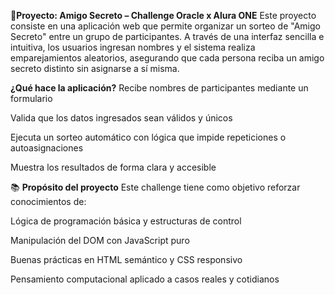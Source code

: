 🎁**Proyecto: Amigo Secreto – Challenge Oracle x Alura ONE**
Este proyecto consiste en una aplicación web que permite organizar un sorteo de "Amigo Secreto" entre un grupo de participantes. A través de una interfaz sencilla e intuitiva, los usuarios ingresan nombres y el sistema realiza emparejamientos aleatorios, asegurando que cada persona reciba un amigo secreto distinto sin asignarse a sí misma.

**¿Qué hace la aplicación?**
Recibe nombres de participantes mediante un formulario

Valida que los datos ingresados sean válidos y únicos

Ejecuta un sorteo automático con lógica que impide repeticiones o autoasignaciones

Muestra los resultados de forma clara y accesible

📚 **Propósito del proyecto**
Este challenge tiene como objetivo reforzar conocimientos de:

Lógica de programación básica y estructuras de control

Manipulación del DOM con JavaScript puro

Buenas prácticas en HTML semántico y CSS responsivo

Pensamiento computacional aplicado a casos reales y cotidianos
